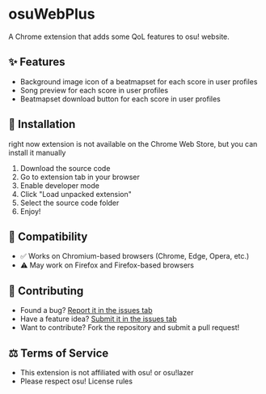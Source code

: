 # osuWebPlus

A Chrome extension that adds some QoL features to osu! website.

## ✨ Features

- Background image icon of a beatmapset for each score in user profiles
- Song preview for each score in user profiles
- Beatmapset download button for each score in user profiles

## 🚀 Installation
right now extension is not available on the Chrome Web Store, but you can install it manually

1. Download the source code
2. Go to extension tab in your browser
3. Enable developer mode
4. Click "Load unpacked extension"
5. Select the source code folder
6. Enjoy!

## 🔧 Compatibility

- ✅ Works on Chromium-based browsers (Chrome, Edge, Opera, etc.)
- ⚠️ May work on Firefox and Firefox-based browsers

## 📝 Contributing

- Found a bug? [Report it in the issues tab](https://github.com/shiratorip/osuWebPlusExtension/issues)
- Have a feature idea? [Submit it in the issues tab](https://github.com/shiratorip/osuWebPlusExtension/issues)
- Want to contribute? Fork the repository and submit a pull request!

## ⚖️ Terms of Service

- This extension is not affiliated with osu! or osu!lazer
- Please respect osu! License rules
